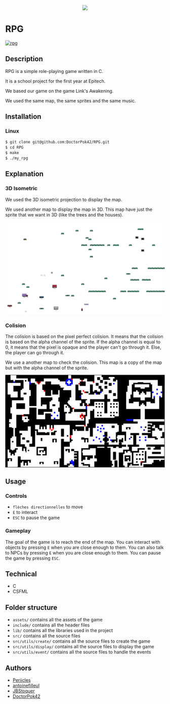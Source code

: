<div align="center">
    <img src="assets/imgs/map.png" />
</div>

# RPG

[![rpg](https://github.com/DoctorPok42/RPG/actions/workflows/rpg.yml/badge.svg?branch=main)](https://github.com/DoctorPok42/RPG/actions/workflows/rpg.yml)

## Description

RPG is a simple role-playing game written in C.

It is a school project for the first year at Epitech.

We based our game on the game Link's Awakening.

We used the same map, the same sprites and the same music.

## Installation

### Linux

```bash
$ git clone git@github.com:DoctorPok42/RPG.git
$ cd RPG
$ make
$ ./my_rpg
```

## Explanation

### 3D Isometric

We used the 3D isometric projection to display the map.

We used another map to display the map in 3D. This map have just the sprite that we want in 3D (like the trees and the houses).

<img src="assets/imgs/iso3.png" />

### Colision

The colision is based on the pixel perfect colision. It means that the colision is based on the alpha channel of the sprite. If the alpha channel is equal to 0, it means that the pixel is opaque and the player can't go through it. Else, the player can go through it.

We use a another map to check the colision. This map is a copy of the map but with the alpha channel of the sprite.

<img src="assets/imgs/collision3.png" />

## Usage

### Controls

-   `flèches directionnelles` to move
-   `E` to interact
-   `ESC` to pause the game

### Gameplay

The goal of the game is to reach the end of the map. You can interact with objects by pressing `E` when you are close enough to them. You can also talk to NPCs by pressing `E` when you are close enough to them. You can pause the game by pressing `ESC`.

## Technical

- C
- CSFML

## Folder structure

-   `assets/` contains all the assets of the game
-   `include/` contains all the header files
-   `lib/` contains all the libraries used in the project
-   `src/` contains all the source files
-   `src/utils/create/` contains all the source files to create the game
-   `src/utils/display/` contains all the source files to display the game
-   `src/utils/event/` contains all the source files to handle the events

## Authors

- [Periicles](https://github.com/Periicles)
- [antoinefilleul](https://github.com/antoinefilleul)
- [JBStoquer](https://github.com/JBStoquer)
- [DoctorPok42](https://github.com/DoctorPok42)
